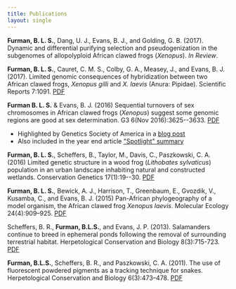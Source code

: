 ```yaml
---
title: Publications
layout: single
---
```


**Furman, B. L. S.**, Dang, U. J., Evans, B. J., and Golding, G. B. (2017). Dynamic and differential purifying selection and pseudogenization in the subgenomes of allopolyploid African clawed frogs (*Xenopus*). *In Review*.

**Furman, B. L. S.**, Cauret, C. M. S., Colby, G. A., Measey, J., and Evans, B. J. (2017). Limited genomic consequences of hybridization between two African clawed frogs, *Xenopus gilli* and *X. laevis* (Anura: Pipidae). Scientific Reports 7:1091. [PDF](/assets/papers/Furmanetal_2017_SciRepts.pdf)

**Furman B. L. S.** & Evans, B. J. (2016) Sequential turnovers of sex chromosomes in African clawed frogs (*Xenopus*) suggest some genomic regions are good at sex determination. G3 6(Nov 2016):3625--3633. [PDF](/assets/papers/Furman_Evans_2016_G3_JournalVersion_wSupp.pdf)


* Highlighted by Genetics Society of America in a [blog post](http://genestogenomes.org/sex-chromosome-turnover-in-frogs-hints-at-evolutionary-patterns/)
* Also included in the year end article ["Spotlight" summary](http://genestogenomes.org/2016-g3-genesgenomesgenetics-spotlight/)


**Furman, B. L. S.**, Scheffers, B., Taylor, M., Davis, C., Paszkowski, C. A. (2016) Limited genetic structure in a wood frog (*Lithobates sylvaticus*) population in an urban landscape inhabiting natural and constructed wetlands. Conservation Genetics 17(1):19--30. [PDF](/assets/papers/ConGen2015.pdf)

**Furman, B. L. S.**, Bewick, A. J., Harrison, T., Greenbaum, E., Gvozdik, V., Kusamba, C., and Evans, B. J. (2015) Pan-African phylogeography of a model organism, the African clawed frog *Xenopus laevis*. Molecular Ecology 24(4):909–925. [PDF](/assets/papers/furmanetal2015.pdf)

Scheffers, B. R., **Furman, B.L.S.**, and Evans, J. P. (2013). Salamanders continue to breed in ephemeral ponds following the removal of surrounding terrestrial habitat. Herpetological Conservation and Biology 8(3):715-723. [PDF](/assets/papers/scheffers2013.pdf)

**Furman, B.L.S.**, Scheffers, B. R., and Paszkowski, C. A. (2011). The use of fluorescent powdered pigments as a tracking technique for snakes. Herpetological Conservation and Biology 6(3):473–478. [PDF](/assets/papers/furman2011_herpconbio.pdf)
